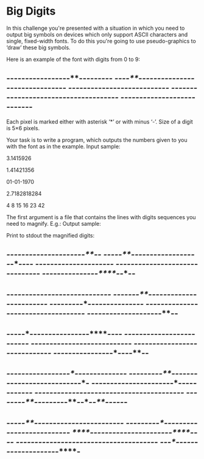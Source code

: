 # Big Digits

 In this challenge you're presented with a situation in which you need to output big symbols on devices which only support ASCII characters and single, fixed-width fonts. To do this you're going to use pseudo-graphics to ‘draw’ these big symbols.

Here is an example of the font with digits from 0 to 9:

-**----*--***--***---*---****--**--****--**---**--
*--*--**-----*----*-*--*-*----*-------*-*--*-*--*-
*--*---*---**---**--****-***--***----*---**---***-
*--*---*--*-------*----*----*-*--*--*---*--*----*-
-**---***-****-***-----*-***---**---*----**---**--
--------------------------------------------------

Each pixel is marked either with asterisk ‘*’ or with minus ‘-’. Size of a digit is 5×6 pixels.

Your task is to write a program, which outputs the numbers given to you with the font as in the example.
Input sample:

3.1415926

1.41421356

01-01-1970

2.7182818284

4 8 15 16 23 42

The first argument is a file that contains the lines with digits sequences you need to magnify. E.g.:
Output sample: 

Print to stdout the magnified digits:

***----*---*-----*--****--**--***---**--
---*--**--*--*--**--*----*--*----*-*----
-**----*--****---*--***---***--**--***--
---*---*-----*---*-----*----*-*----*--*-
***---***----*--***-***---**--****--**--
----------------------------------------
--*---*-----*---*---***----*--***--****--**--
-**--*--*--**--*--*----*--**-----*-*----*----
--*--****---*--****--**----*---**--***--***--
--*-----*---*-----*-*------*-----*----*-*--*-
-***----*--***----*-****--***-***--***---**--
---------------------------------------------
-**----*---**----*----*---**--****--**--
*--*--**--*--*--**---**--*--*----*-*--*-
*--*---*--*--*---*----*---***---*--*--*-
*--*---*--*--*---*----*-----*--*---*--*-
-**---***--**---***--***--**---*----**--
----------------------------------------
***--****---*---**--***---**----*---**--***---**---*---
---*----*--**--*--*----*-*--*--**--*--*----*-*--*-*--*-
-**----*----*---**---**---**----*---**---**---**--****-
*-----*-----*--*--*-*----*--*---*--*--*-*----*--*----*-
****--*----***--**--****--**---***--**--****--**-----*-
-------------------------------------------------------
-*----**----*--****---*---**--***--***---*---***--
*--*-*--*--**--*-----**--*-------*----*-*--*----*-
****--**----*--***----*--***---**---**--****--**--
---*-*--*---*-----*---*--*--*-*-------*----*-*----
---*--**---***-***---***--**--****-***-----*-****-
--------------------------------------------------
